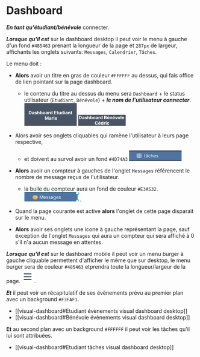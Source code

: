 # Dashboard

***En tant qu'étudiant/bénévole*** connecter. 

***Lorsque qu'il est*** sur le dashboard desktop il peut voir
le menu à gauche d'un fond `#485463` prenant la longueur de la page et `287px` de largeur, affichants les onglets suivants: `Messages`, `Calendrier`, `Tâches`.

Le menu doit :

* **Alors** avoir un titre en gras de couleur `#FFFFFF` au dessus, qui fais office de lien pointant sur la page dashboard. 
    * le contenu du titre au dessus du menu sera `Dashboard` + le status utilisateur (`Etudiant`, `Bénévole`) + ***le nom de l'utilisateur connecter***.
      ![Titre Dashboard Etudiant](./images/dashboard/titre-dashboard.png)
      ![Titre Dashboard Bénévole](./images/dashboard/titre-dashboard-benevole.png)

* Alors avoir ses onglets cliquables qui ramène l'utilisateur à leurs page respective, 
    * et doivent au survol avoir un fond `#4D74A3` ![voir fond au survol des onglets](./images/dashboard/hover-onglet-menu.png)

* **Alors** avoir un compteur à gauches de l'onglet `Messages` référencent le nombre de message reçus de l'utilisateur. 
    * la bulle du compteur aura un fond de couleur `#E3A532`.![voir compteur de messages](./images/dashboard/compteur-messages.png).

* Quand la page courante est active **alors** l'onglet de cette page disparait sur le menu.

* **Alors** avoir ses onglets une icone à gauche représentant la page, sauf éxception de l'onglet `Messages` qui aura un compteur qui sera affiché à 0 s'il n'a aucun message en attentes.

***Lorsque qu'il est*** sur le dashboard  mobile il peut voir un menu burger à gauche cliquable permettent d'afficher le même que sur desktop, le menu burger sera de couleur `#485463` etprendra toute la longueur/largeur de la page.
![voir le menu burger](./images/dashboard/burger.png).

***Et*** il peut voir un récapitulatif de ses évènements prévu au premier plan avec un background `#F3FAF1`. 
* [[visual-dashboard#Etudiant évènements visual dashboard desktop]]
* [[visual-dashboard#Bénévole évènements visual dashboard desktop]]

**Et** au second plan avec un background `#FFFFFF` il peut voir les tâches qu'il lui sont attribuées. 
* [[visual-dashboard#Etudiant tâches visual dashboard desktop]]





